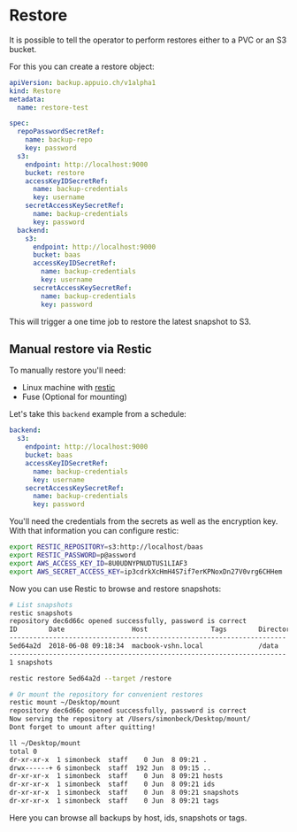 # Restore

It is possible to tell the operator to perform restores either to a PVC or an S3 bucket.

For this you can create a restore object:

```yaml
apiVersion: backup.appuio.ch/v1alpha1
kind: Restore
metadata:
  name: restore-test

spec:
  repoPasswordSecretRef:
    name: backup-repo
    key: password
  s3:
    endpoint: http://localhost:9000
    bucket: restore
    accessKeyIDSecretRef:
      name: backup-credentials
      key: username
    secretAccessKeySecretRef:
      name: backup-credentials
      key: password
  backend:
    s3:
      endpoint: http://localhost:9000
      bucket: baas
      accessKeyIDSecretRef:
        name: backup-credentials
        key: username
      secretAccessKeySecretRef:
        name: backup-credentials
        key: password
```

This will trigger a one time job to restore the latest snapshot to S3.

## Manual restore via Restic

To manually restore you'll need:
* Linux machine with [restic](https://github.com/restic/restic)
* Fuse (Optional for mounting)

Let's take this `backend` example from a schedule:
```yaml
backend:
  s3:
    endpoint: http://localhost:9000
    bucket: baas
    accessKeyIDSecretRef:
      name: backup-credentials
      key: username
    secretAccessKeySecretRef:
      name: backup-credentials
      key: password
```

You'll need the credentials from the secrets as well as the encryption key. With that information you can configure restic:

```bash
export RESTIC_REPOSITORY=s3:http://localhost/baas
export RESTIC_PASSWORD=p@assword
export AWS_ACCESS_KEY_ID=8U0UDNYPNUDTUS1LIAF3
export AWS_SECRET_ACCESS_KEY=ip3cdrkXcHmH4S7if7erKPNoxDn27V0vrg6CHHem
```
Now you can use Restic to browse and restore snapshots:

```bash
# List snapshots
restic snapshots
repository dec6d66c opened successfully, password is correct
ID        Date                 Host                Tags        Directory
----------------------------------------------------------------------
5ed64a2d  2018-06-08 09:18:34  macbook-vshn.local              /data
----------------------------------------------------------------------
1 snapshots

restic restore 5ed64a2d --target /restore

# Or mount the repository for convenient restores
restic mount ~/Desktop/mount
repository dec6d66c opened successfully, password is correct
Now serving the repository at /Users/simonbeck/Desktop/mount/
Dont forget to umount after quitting!

ll ~/Desktop/mount
total 0
dr-xr-xr-x  1 simonbeck  staff    0 Jun  8 09:21 .
drwx------+ 6 simonbeck  staff  192 Jun  8 09:15 ..
dr-xr-xr-x  1 simonbeck  staff    0 Jun  8 09:21 hosts
dr-xr-xr-x  1 simonbeck  staff    0 Jun  8 09:21 ids
dr-xr-xr-x  1 simonbeck  staff    0 Jun  8 09:21 snapshots
dr-xr-xr-x  1 simonbeck  staff    0 Jun  8 09:21 tags
```

Here you can browse all backups by host, ids, snapshots or tags.
